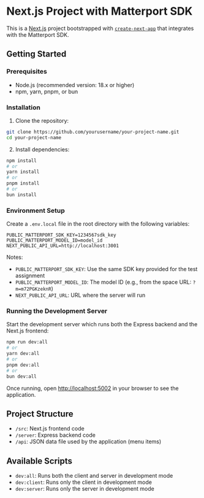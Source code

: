 # Next.js Project with Matterport SDK

This is a [Next.js](https://nextjs.org) project bootstrapped with [`create-next-app`](https://nextjs.org/docs/app/api-reference/cli/create-next-app) that integrates with the Matterport SDK.

## Getting Started

### Prerequisites

- Node.js (recommended version: 18.x or higher)
- npm, yarn, pnpm, or bun

### Installation

1. Clone the repository:

```bash
git clone https://github.com/yourusername/your-project-name.git
cd your-project-name
```

2. Install dependencies:

```bash
npm install
# or
yarn install
# or
pnpm install
# or
bun install
```

### Environment Setup

Create a `.env.local` file in the root directory with the following variables:

```
PUBLIC_MATTERPORT_SDK_KEY=1234567sdk_key
PUBLIC_MATTERPORT_MODEL_ID=model_id
NEXT_PUBLIC_API_URL=http://localhost:3001
```

Notes:

- `PUBLIC_MATTERPORT_SDK_KEY`: Use the same SDK key provided for the test assignment
- `PUBLIC_MATTERPORT_MODEL_ID`: The model ID (e.g., from the space URL: `?m=m72PGKzeknR`)
- `NEXT_PUBLIC_API_URL`: URL where the server will run

### Running the Development Server

Start the development server which runs both the Express backend and the Next.js frontend:

```bash
npm run dev:all
# or
yarn dev:all
# or
pnpm dev:all
# or
bun dev:all
```

Once running, open [http://localhost:5002](http://localhost:5002) in your browser to see the application.

## Project Structure

- `/src`: Next.js frontend code
- `/server`: Express backend code
- `/api`: JSON data file used by the application (menu items)

## Available Scripts

- `dev:all`: Runs both the client and server in development mode
- `dev:client`: Runs only the client in development mode
- `dev:server`: Runs only the server in development mode
